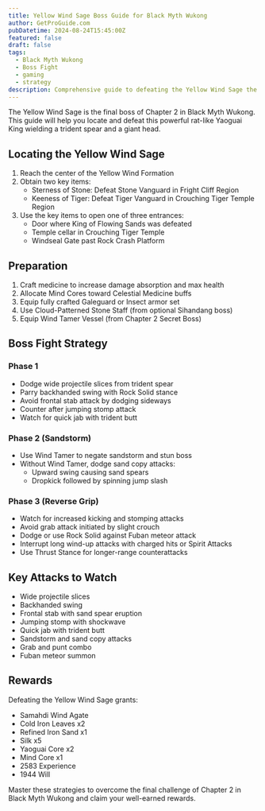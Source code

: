 ```yaml
---
title: Yellow Wind Sage Boss Guide for Black Myth Wukong
author: GetProGuide.com
pubDatetime: 2024-08-24T15:45:00Z
featured: false
draft: false
tags:
  - Black Myth Wukong
  - Boss Fight
  - gaming
  - strategy
description: Comprehensive guide to defeating the Yellow Wind Sage the final boss of Chapter 2 in Black Myth Wukong including location battle phases strategies and rewards.
---
```


The Yellow Wind Sage is the final boss of Chapter 2 in Black Myth Wukong. This guide will help you locate and defeat this powerful rat-like Yaoguai King wielding a trident spear and a giant head.

## Locating the Yellow Wind Sage

1. Reach the center of the Yellow Wind Formation
2. Obtain two key items:
   - Sterness of Stone: Defeat Stone Vanguard in Fright Cliff Region
   - Keeness of Tiger: Defeat Tiger Vanguard in Crouching Tiger Temple Region
3. Use the key items to open one of three entrances:
   - Door where King of Flowing Sands was defeated
   - Temple cellar in Crouching Tiger Temple
   - Windseal Gate past Rock Crash Platform

## Preparation

1. Craft medicine to increase damage absorption and max health
2. Allocate Mind Cores toward Celestial Medicine buffs
3. Equip fully crafted Galeguard or Insect armor set
4. Use Cloud-Patterned Stone Staff (from optional Sihandang boss)
5. Equip Wind Tamer Vessel (from Chapter 2 Secret Boss)

## Boss Fight Strategy

### Phase 1

- Dodge wide projectile slices from trident spear
- Parry backhanded swing with Rock Solid stance
- Avoid frontal stab attack by dodging sideways
- Counter after jumping stomp attack
- Watch for quick jab with trident butt

### Phase 2 (Sandstorm)

- Use Wind Tamer to negate sandstorm and stun boss
- Without Wind Tamer, dodge sand copy attacks:
  - Upward swing causing sand spears
  - Dropkick followed by spinning jump slash

### Phase 3 (Reverse Grip)

- Watch for increased kicking and stomping attacks
- Avoid grab attack initiated by slight crouch
- Dodge or use Rock Solid against Fuban meteor attack
- Interrupt long wind-up attacks with charged hits or Spirit Attacks
- Use Thrust Stance for longer-range counterattacks

## Key Attacks to Watch

- Wide projectile slices
- Backhanded swing
- Frontal stab with sand spear eruption
- Jumping stomp with shockwave
- Quick jab with trident butt
- Sandstorm and sand copy attacks
- Grab and punt combo
- Fuban meteor summon

## Rewards

Defeating the Yellow Wind Sage grants:
- Samahdi Wind Agate
- Cold Iron Leaves x2
- Refined Iron Sand x1
- Silk x5
- Yaoguai Core x2
- Mind Core x1
- 2583 Experience
- 1944 Will

Master these strategies to overcome the final challenge of Chapter 2 in Black Myth Wukong and claim your well-earned rewards.